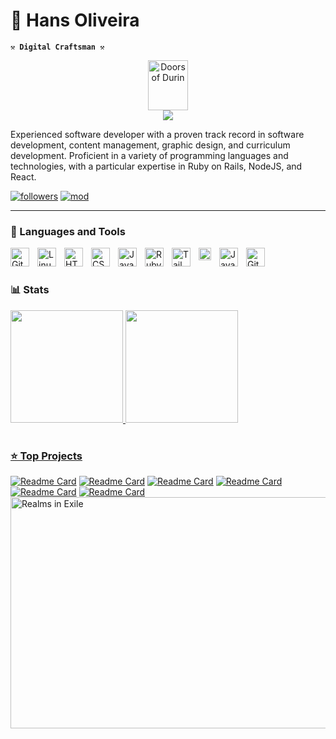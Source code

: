 # 🚀 Hans Oliveira

**`⚒️ Digital Craftsman ⚒️`** 

<p align="center">
     <img alt="Doors of Durin" width="64" height="80" src="https://user-images.githubusercontent.com/19158296/211917429-a15d19dc-8e62-4539-87a9-1a8927e4c0c7.png"/><br>
     <img src="https://readme-typing-svg.herokuapp.com?font=Ringbearer&color=42AFFF&center=true&width=380&height=45&lines=The+Doors+of+Durin,+Lord+of+Moria.;Speak,+friend,+and+enter.;Mellon!" />
</p>

Experienced software developer with a proven track record in software development, content management, graphic design, and curriculum development. Proficient in a variety of programming languages and technologies, with a particular expertise in Ruby on Rails, NodeJS, and React.

   <p align="left">
      <a href="https://github.com/hansnery?tab=followers">
         <img alt="followers" title="Follow me on Github" src="https://custom-icon-badges.demolab.com/github/followers/hansnery?color=236ad3&labelColor=1155ba&style=for-the-badge&logo=person-add&label=Follow&logoColor=white"/></a>
      <a href="https://www.moddb.com/mods/age-of-the-rings-realms-in-exile">
         <img alt="mod" title="Mod on ModDB" src="https://custom-icon-badges.demolab.com/badge/badge/moddb-View%20Mod-red?&labelColor=red&style=for-the-badge&logo=moddb&label=ModDB&logoColor=white?"/></a>
   </p>
   
---

### 🧰 Languages and Tools

<img align="left" alt="Git" width="30px" style="padding-right:10px;" src="https://cdn.jsdelivr.net/gh/devicons/devicon/icons/git/git-original.svg" />
<img align="left" alt="Linux" width="30px" style="padding-right:10px;" src="https://cdn.jsdelivr.net/gh/devicons/devicon/icons/linux/linux-original.svg" />
<img align="left" alt="HTML" width="30px" style="padding-right:10px;" src="https://cdn.jsdelivr.net/gh/devicons/devicon/icons/html5/html5-plain.svg" />
<img align="left" alt="CSS" width="30px" style="padding-right:10px;" src="https://cdn.jsdelivr.net/gh/devicons/devicon/icons/css3/css3-plain.svg" />
<img align="left" alt="JavaScript" width="30px" style="padding-right:10px;" src="https://cdn.jsdelivr.net/gh/devicons/devicon/icons/javascript/javascript-plain.svg" />
<img align="left" alt="Ruby On Rails" width="30px" style="padding-right:10px;" src="https://cdn3.iconfinder.com/data/icons/popular-services-brands-vol-2/512/ruby-on-rails-512.png" />
<img align="left" alt="TailwindCSS" width="30px" style="padding-right:10px;" src="https://avatars.githubusercontent.com/u/67109815?v=4" />
<img align="left" alt="Bulma" width="20px" style="padding-right:10px;" src="https://cdn.worldvectorlogo.com/logos/bulma.svg" />
<img align="left" alt="Java" width="30px" style="padding-right:10px;" src="https://cdn.jsdelivr.net/gh/devicons/devicon/icons/java/java-original.svg"/>
<img align="left" alt="GitHub" width="30px" style="padding-right:10px;" src="https://cdn.jsdelivr.net/gh/devicons/devicon/icons/github/github-original.svg" />
<br />

#

### 📊 Stats

<div>
   <a href="https://github.com/hansnery">
   <img height="180em" src="https://github-readme-stats-sigma-five.vercel.app/api?username=hansnery&show_icons=true&theme=tokyonight&include_all_commits=true&count_private=true"/>
   <img height="180em" src="https://github-readme-stats-sigma-five.vercel.app/api/top-langs/?username=hansnery&layout=compact&langs_count=6&theme=tokyonight"/>
</div>

#

### ⭐ Top Projects

[![Readme Card](https://github-readme-stats.vercel.app/api/pin/?username=hansnery&repo=odin-facebook)](https://github.com/hansnery/odin-facebook)
[![Readme Card](https://github-readme-stats.vercel.app/api/pin/?username=hansnery&repo=private-events)](https://github.com/hansnery/private-events)
[![Readme Card](https://github-readme-stats.vercel.app/api/pin/?username=hansnery&repo=odin-flight-booker)](https://github.com/hansnery/odin-flight-booker)
[![Readme Card](https://github-readme-stats.vercel.app/api/pin/?username=hansnery&repo=google-homepage)](https://github.com/hansnery/google-homepage)
[![Readme Card](https://github-readme-stats.vercel.app/api/pin/?username=hansnery&repo=members-only)](https://github.com/hansnery/members-only)
[![Readme Card](https://github-readme-stats.vercel.app/api/pin/?username=hansnery&repo=knights_travail)](https://github.com/hansnery/knights_travail)
[<img src="https://media.moddb.com/cache/images/mods/1/54/53113/thumb_620x2000/Captura_de_Tela_57-compressed.jpg" alt="Realms in Exile" style="width:800px;height:370px;">](https://www.moddb.com/mods/age-of-the-rings-realms-in-exile/)
